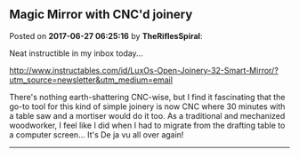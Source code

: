 ## Magic Mirror with CNC'd joinery
Posted on **2017-06-27 06:25:16** by **TheRiflesSpiral**:

Neat instructible in my inbox today...

http://www.instructables.com/id/LuxOs-Open-Joinery-32-Smart-Mirror/?utm_source=newsletter&utm_medium=email

There's nothing earth-shattering CNC-wise, but I find it fascinating that the go-to tool for this kind of simple joinery is now CNC where 30 minutes with a table saw and a mortiser would do it too. As a traditional and mechanized woodworker, I feel like I did when I had to migrate from the drafting table to a computer screen... It's De ja vu all over again!

---

